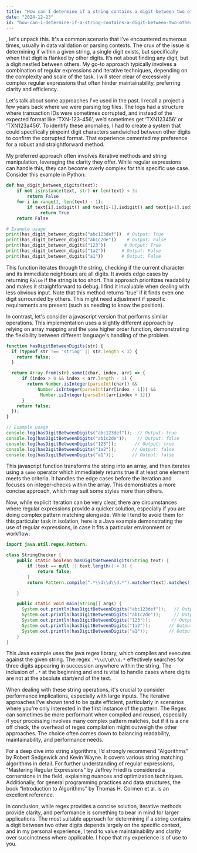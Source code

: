 ```yaml
---
title: "How can I determine if a string contains a digit between two other digits?"
date: "2024-12-23"
id: "how-can-i-determine-if-a-string-contains-a-digit-between-two-other-digits"
---
```


, let's unpack this. It's a common scenario that I’ve encountered numerous times, usually in data validation or parsing contexts. The crux of the issue is determining if within a given string, a single digit exists, but specifically when that digit is flanked by other digits. It’s not about finding any digit, but a digit nestled between others. My go-to approach typically involves a combination of regular expressions and iterative techniques, depending on the complexity and scale of the task. I will steer clear of excessively complex regular expressions that often hinder maintainability, preferring clarity and efficiency.

Let's talk about some approaches I've used in the past. I recall a project a few years back where we were parsing log files. The logs had a structure where transaction IDs were sometimes corrupted, and instead of the expected format like ‘TXN-123-456’, we’d sometimes get ‘TXN123456’ or ‘TXN123a456’. To identify these anomalies, I had to create a system that could specifically pinpoint digit characters sandwiched between other digits to confirm the corrupted format. That experience cemented my preference for a robust and straightforward method.

My preferred approach often involves iterative methods and string manipulation, leveraging the clarity they offer. While regular expressions can handle this, they can become overly complex for this specific use case. Consider this example in Python:

```python
def has_digit_between_digits(text):
    if not isinstance(text, str) or len(text) < 3:
        return False
    for i in range(1, len(text) - 1):
        if text[i].isdigit() and text[i-1].isdigit() and text[i+1].isdigit():
             return True
    return False

# Example usage
print(has_digit_between_digits("abc123def"))  # Output: True
print(has_digit_between_digits("ab1c2de"))    # Output: False
print(has_digit_between_digits("123"))       # Output: True
print(has_digit_between_digits("1a2"))      # Output: False
print(has_digit_between_digits("a1"))       # Output: False
```

This function iterates through the string, checking if the current character and its immediate neighbours are all digits. It avoids edge cases by returning `False` if the string is too short. This approach prioritizes readability and makes it straightforward to debug. I find it invaluable when dealing with less obvious input. Note that this method returns 'true' if it finds even one digit surrounded by others. This might need adjustment if specific requirements are present (such as needing to know the position).

In contrast, let's consider a javascript version that performs similar operations. This implementation uses a slightly different approach by relying on array mapping and the `some` higher order function, demonstrating the flexibility between different language's handling of the problem.

```javascript
function hasDigitBetweenDigits(str) {
  if (typeof str !== 'string' || str.length < 3) {
    return false;
  }

  return Array.from(str).some((char, index, arr) => {
      if (index > 0 && index < arr.length - 1) {
        return Number.isInteger(parseInt(char)) &&
            Number.isInteger(parseInt(arr[index - 1])) &&
             Number.isInteger(parseInt(arr[index + 1]))
      }
    return false;
  });
}

// Example usage
console.log(hasDigitBetweenDigits("abc123def"));  // Output: true
console.log(hasDigitBetweenDigits("ab1c2de"));    // Output: false
console.log(hasDigitBetweenDigits("123"));       // Output: true
console.log(hasDigitBetweenDigits("1a2"));      // Output: false
console.log(hasDigitBetweenDigits("a1"));       // Output: false
```

This javascript function transforms the string into an array, and then iterates using a `some` operator which immediately returns true if at least one element meets the criteria. It handles the edge cases before the iteration and focuses on integer-checks within the array. This demonstrates a more concise approach, which may suit some styles more than others.

Now, while explicit iteration can be very clear, there are circumstances where regular expressions provide a quicker solution, especially if you are doing complex pattern matching alongside. While I tend to avoid them for this particular task in isolation, here is a Java example demonstrating the use of regular expressions, in case it fits a particular environment or workflow:

```java
import java.util.regex.Pattern;

class StringChecker {
    public static boolean hasDigitBetweenDigits(String text) {
        if (text == null || text.length() < 3) {
            return false;
        }
        return Pattern.compile(".*\\d\\d\\d.*").matcher(text).matches();

    }

    public static void main(String[] args) {
      System.out.println(hasDigitBetweenDigits("abc123def"));   // Output: true
      System.out.println(hasDigitBetweenDigits("ab1c2de"));     // Output: false
      System.out.println(hasDigitBetweenDigits("123"));        // Output: true
      System.out.println(hasDigitBetweenDigits("1a2"));       // Output: false
      System.out.println(hasDigitBetweenDigits("a1"));        // Output: false
    }
}
```

This Java example uses the java regex library, which compiles and executes against the given string. The regex `.*\\d\\d\\d.*` effectively searches for three digits appearing in succession anywhere within the string. The inclusion of `.*` at the beginning and end is vital to handle cases where digits are not at the absolute start/end of the text.

When dealing with these string operations, it's crucial to consider performance implications, especially with large inputs. The iterative approaches I’ve shown tend to be quite efficient, particularly in scenarios where you're only interested in the first instance of the pattern. The Regex can sometimes be more performant when compiled and reused, especially if your processing involves many complex pattern matches, but if it is a one off check, the overhead of regex compilation might outweigh the other approaches. The choice often comes down to balancing readability, maintainability, and performance needs.

For a deep dive into string algorithms, I’d strongly recommend "Algorithms" by Robert Sedgewick and Kevin Wayne. It covers various string matching algorithms in detail. For further understanding of regular expressions, "Mastering Regular Expressions" by Jeffrey Friedl is considered a cornerstone in the field, explaining nuances and optimization techniques. Additionally, for general programming practices and data structures, the book “Introduction to Algorithms” by Thomas H. Cormen et al. is an excellent reference.

In conclusion, while regex provides a concise solution, iterative methods provide clarity, and performance is something to bear in mind for larger applications. The most suitable approach for determining if a string contains a digit between two other digits depends largely on the specific context, and in my personal experience, I tend to value maintainability and clarity over succinctness where applicable. I hope that my experience is of use to you.
